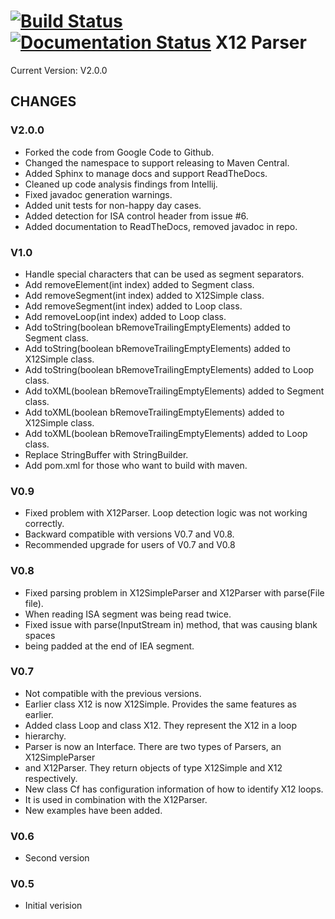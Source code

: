 [![Build Status](https://travis-ci.org/ryanco/x12-parser.svg?branch=master)](https://travis-ci.org/ryanco/x12-parser)
[![Documentation Status](https://readthedocs.org/projects/x12-parser/badge/?version=latest)](http://x12-parser.readthedocs.org/en/latest/?badge=latest)
X12 Parser
==========
Current Version: V2.0.0

CHANGES
-------
### V2.0.0
* Forked the code from Google Code to Github.
* Changed the namespace to support releasing to Maven Central.
* Added Sphinx to manage docs and support ReadTheDocs.
* Cleaned up code analysis findings from Intellij.
* Fixed javadoc generation warnings.
* Added unit tests for non-happy day cases.
* Added detection for ISA control header from issue #6.
* Added documentation to ReadTheDocs, removed javadoc in repo.

### V1.0
* Handle special characters that can be used as segment separators.
* Add removeElement(int index) added to Segment class.
* Add removeSegment(int index) added to X12Simple class.
* Add removeSegment(int index) added to Loop class.
* Add removeLoop(int index) added to Loop class.
* Add toString(boolean bRemoveTrailingEmptyElements) added to Segment class.
* Add toString(boolean bRemoveTrailingEmptyElements) added to X12Simple class.
* Add toString(boolean bRemoveTrailingEmptyElements) added to Loop class.
* Add toXML(boolean bRemoveTrailingEmptyElements) added to Segment class.
* Add toXML(boolean bRemoveTrailingEmptyElements) added to X12Simple class.
* Add toXML(boolean bRemoveTrailingEmptyElements) added to Loop class.
* Replace StringBuffer with StringBuilder.
* Add pom.xml for those who want to build with maven.

### V0.9
* Fixed problem with X12Parser. Loop detection logic was not working correctly.
* Backward compatible with versions V0.7 and V0.8.
* Recommended upgrade for users of V0.7 and V0.8 

### V0.8
* Fixed parsing problem in X12SimpleParser and X12Parser with parse(File file). 
* When reading ISA segment was being read twice. 
* Fixed issue with parse(InputStream in) method, that was causing blank spaces
* being padded at the end of IEA segment. 

### V0.7
* Not compatible with the previous versions.
* Earlier class X12 is now X12Simple. Provides the same features as earlier.
* Added class Loop and class X12. They represent the X12 in a loop 
* hierarchy.
* Parser is now an Interface. There are two types of Parsers, an X12SimpleParser
* and X12Parser. They return objects of type X12Simple and X12 respectively.
* New class Cf has configuration information of how to identify X12 loops.
* It is used in combination with the X12Parser.
* New examples have been added. 

### V0.6
* Second version

### V0.5
* Initial verision